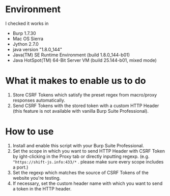 # Environment
I checked it works in

- Burp 1.7.30
- Mac OS Sierra
- Jython 2.7.0
- java version "1.8.0_144"
- Java(TM) SE Runtime Environment (build 1.8.0_144-b01)
- Java HotSpot(TM) 64-Bit Server VM (build 25.144-b01, mixed mode)

# What it makes to enable us to do
1. Store CSRF Tokens which satisfy the preset regex from macro/proxy responses automatically.
2. Send CSRF Tokens with the stored token with a custom HTTP Header (this feature is not available with vanilla Burp Suite Professional).

# How to use

1. Install and enable this script with your Burp Suite Professional.
2. Set the scope in which you want to send HTTP Header with CSRF Token by ight-clicking in the Proxy tab or directly inputting regexp. (e.g. ```^https://shift-js.info:433/*``` . please make sure every scope includes a port.)
3. Set the regexp which matches the source of CSRF Tokens of the website you're testing.
4. If necessary, set the custom header name with which you want to send a token in the HTTP header.
